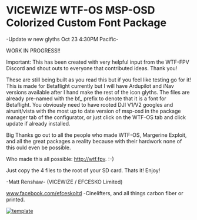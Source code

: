 # VICEWIZE WTF-OS MSP-OSD Colorized Custom Font Package 

-Update w new glyths Oct 23 4:30PM Pacific-

WORK IN PROGRESS!!

Important: This has been created with very helpful input from the WTF-FPV Discord and shout outs to everyone that contributed ideas. Thank you!

These are still being built as you read this but if you feel like testing go for it! This is made for Betaflight currently but I will have Ardupilot and iNav versions available after I hand make the rest of the icon glyths. The files are already pre-named with the bf_ prefix to denote that it is a font for Betaflight. You obviously need to have rooted DJI V1/V2 googles and airunit/vista with the most up to date version of msp-osd in the package manager tab of the configurator, or just click on the WTF-OS tab and click update if already installed. 

Big Thanks go out to all the people who made WTF-OS, Margerine Exploit, and all the great packages a reality because with their hardwork none of this ould even be possible.

Who made this all possible: http://wtf.fpv.   :-)

Just copy the 4 files to the root of your SD card. Thats it! Enjoy!

-Matt Renshaw- (VICEWIZE / EFCESKO Limited)

www.facebook.com/efceskoltd -Cinelifters, and all things carbon fiber or printed.


<a href="https://ibb.co/6s5pJ3M"><img src="https://i.ibb.co/JkPbFf1/template.png" alt="template" border="0"></a>
